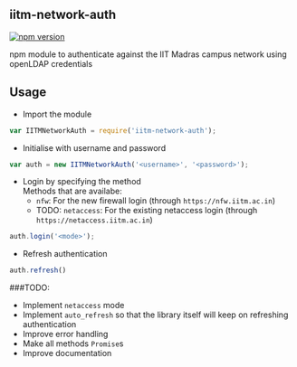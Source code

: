 iitm-network-auth
-----------------
[![npm version](https://badge.fury.io/js/iitm-network-auth.svg)](https://badge.fury.io/js/iitm-network-auth)

npm module to authenticate against the IIT Madras campus network using openLDAP credentials

## Usage

- Import the module  
```js
var IITMNetworkAuth = require('iitm-network-auth');

```

- Initialise with username and password
```js
var auth = new IITMNetworkAuth('<username>', '<password>');
```

- Login by specifying the method  
Methods that are availabe: 
    - `nfw`: For the new firewall login (through `https://nfw.iitm.ac.in`)
    - TODO: `netaccess`: For the existing netaccess login (through `https://netaccess.iitm.ac.in`)
```js
auth.login('<mode>');
```

- Refresh authentication  
```js
auth.refresh()
```

###TODO:
- Implement `netaccess` mode
- Implement `auto_refresh` so that the library itself will keep on refreshing authentication
- Improve error handling
- Make all methods `Promise`s
- Improve documentation

